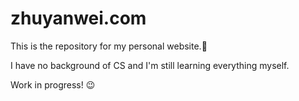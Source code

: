 # zhuyanwei.com

This is the repository for my personal website.:pig:

I have no background of CS and I'm still learning everything myself.

Work in progress! :wink:
